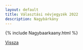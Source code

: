 ```yaml
---
layout: default
title: Választási névjegyzék 2022
description: Nagybárkány
---
```


{% include Nagybaarkaany.html %}

[Vissza](./)